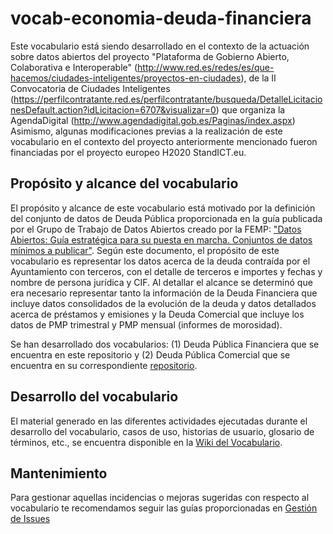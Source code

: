 # vocab-economia-deuda-financiera
Este vocabulario está siendo desarrollado en el contexto de la actuación sobre datos abiertos del proyecto "Plataforma de Gobierno Abierto, Colaborativa e Interoperable" (http://www.red.es/redes/es/que-hacemos/ciudades-inteligentes/proyectos-en-ciudades), de la II Convocatoria de Ciudades Inteligentes (https://perfilcontratante.red.es/perfilcontratante/busqueda/DetalleLicitacionesDefault.action?idLicitacion=6707&visualizar=0) que organiza la AgendaDigital (http://www.agendadigital.gob.es/Paginas/index.aspx)
Asimismo, algunas modificaciones previas a la realización de este vocabulario en el contexto del proyecto anteriormente mencionado fueron financiadas por el proyecto europeo H2020 StandICT.eu.

## Propósito y alcance del vocabulario
El propósito y alcance de este vocabulario está motivado por la definición del conjunto de datos de Deuda Pública proporcionada en la guía publicada por el Grupo de Trabajo de Datos Abiertos creado por la FEMP: ["Datos Abiertos: Guía estratégica para su puesta en marcha. Conjuntos de datos mínimos a publicar"](http://femp.femp.es/files/3580-1617-fichero/Gu%C3%ADa%20Datos%20Abiertos.pdf). Según este documento, el propósito de este vocabulario es representar los datos acerca de la deuda contraída por el Ayuntamiento con terceros, con el detalle de terceros e importes y fechas y nombre de persona jurídica y CIF. Al detallar el alcance se determinó que era necesario representar tanto la información de la Deuda Financiera que incluye datos consolidados de la evolución de la deuda y datos detallados acerca de préstamos y emisiones y la Deuda Comercial que incluye los datos de PMP trimestral y PMP mensual (informes de morosidad). 

Se han desarrollado dos vocabularios: (1) Deuda Pública Financiera que se encuentra en este repositorio y (2) Deuda Pública Comercial que se encuentra en su correspondiente [repositorio](https://github.com/CiudadesAbiertas/vocab-economia-deuda-comercial).

## Desarrollo del vocabulario
El material generado en las diferentes actividades ejecutadas durante el desarrollo del vocabulario, casos de uso, historias de usuario, glosario de términos, etc., se encuentra disponible en la [Wiki del Vocabulario](https://github.com/CiudadesAbiertas/vocab-economia-deuda-financiera/wiki).

## Mantenimiento
Para gestionar aquellas incidencias o mejoras sugeridas con respecto al vocabulario te recomendamos seguir las guías proporcionadas en [Gestión de Issues](https://github.com/CiudadesAbiertas/vocab-economia-deuda-financiera//wiki/Gesti%C3%B3n-de-issues)


